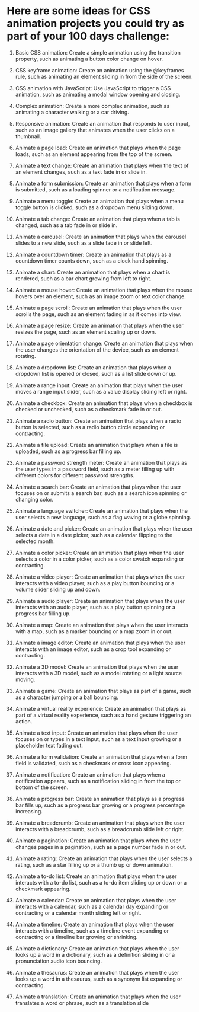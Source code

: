 # Here are some ideas for CSS animation projects you could try as part of your 100 days challenge:

1. Basic CSS animation: Create a simple animation using the transition property, such as animating a button color change on hover.

2. CSS keyframe animation: Create an animation using the @keyframes rule, such as animating an element sliding in from the side of the screen.

3. CSS animation with JavaScript: Use JavaScript to trigger a CSS animation, such as animating a modal window opening and closing.

4. Complex animation: Create a more complex animation, such as animating a character walking or a car driving.

5. Responsive animation: Create an animation that responds to user input, such as an image gallery that animates when the user clicks on a thumbnail.

6. Animate a page load: Create an animation that plays when the page loads, such as an element appearing from the top of the screen.

7. Animate a text change: Create an animation that plays when the text of an element changes, such as a text fade in or slide in.

8. Animate a form submission: Create an animation that plays when a form is submitted, such as a loading spinner or a notification message.

9. Animate a menu toggle: Create an animation that plays when a menu toggle button is clicked, such as a dropdown menu sliding down.

10. Animate a tab change: Create an animation that plays when a tab is changed, such as a tab fade in or slide in.

11. Animate a carousel: Create an animation that plays when the carousel slides to a new slide, such as a slide fade in or slide left.

12. Animate a countdown timer: Create an animation that plays as a countdown timer counts down, such as a clock hand spinning.

13. Animate a chart: Create an animation that plays when a chart is rendered, such as a bar chart growing from left to right.

14. Animate a mouse hover: Create an animation that plays when the mouse hovers over an element, such as an image zoom or text color change.

15. Animate a page scroll: Create an animation that plays when the user scrolls the page, such as an element fading in as it comes into view.

16. Animate a page resize: Create an animation that plays when the user resizes the page, such as an element scaling up or down.

17. Animate a page orientation change: Create an animation that plays when the user changes the orientation of the device, such as an element rotating.

18. Animate a dropdown list: Create an animation that plays when a dropdown list is opened or closed, such as a list slide down or up.

19. Animate a range input: Create an animation that plays when the user moves a range input slider, such as a value display sliding left or right.

20. Animate a checkbox: Create an animation that plays when a checkbox is checked or unchecked, such as a checkmark fade in or out.

21. Animate a radio button: Create an animation that plays when a radio button is selected, such as a radio button circle expanding or contracting.

22. Animate a file upload: Create an animation that plays when a file is uploaded, such as a progress bar filling up.

23. Animate a password strength meter: Create an animation that plays as the user types in a password field, such as a meter filling up with different colors for different password strengths.

24. Animate a search bar: Create an animation that plays when the user focuses on or submits a search bar, such as a search icon spinning or changing color.

25. Animate a language switcher: Create an animation that plays when the user selects a new language, such as a flag waving or a globe spinning.

26. Animate a date and picker: Create an animation that plays when the user selects a date in a date picker, such as a calendar flipping to the selected month.

27. Animate a color picker: Create an animation that plays when the user selects a color in a color picker, such as a color swatch expanding or contracting.

28. Animate a video player: Create an animation that plays when the user interacts with a video player, such as a play button bouncing or a volume slider sliding up and down.

29. Animate a audio player: Create an animation that plays when the user interacts with an audio player, such as a play button spinning or a progress bar filling up.

30. Animate a map: Create an animation that plays when the user interacts with a map, such as a marker bouncing or a map zoom in or out.

31. Animate a image editor: Create an animation that plays when the user interacts with an image editor, such as a crop tool expanding or contracting.

32. Animate a 3D model: Create an animation that plays when the user interacts with a 3D model, such as a model rotating or a light source moving.

33. Animate a game: Create an animation that plays as part of a game, such as a character jumping or a ball bouncing.

34. Animate a virtual reality experience: Create an animation that plays as part of a virtual reality experience, such as a hand gesture triggering an action.

35. Animate a text input: Create an animation that plays when the user focuses on or types in a text input, such as a text input growing or a placeholder text fading out.

36. Animate a form validation: Create an animation that plays when a form field is validated, such as a checkmark or cross icon appearing.

37. Animate a notification: Create an animation that plays when a notification appears, such as a notification sliding in from the top or bottom of the screen.

38. Animate a progress bar: Create an animation that plays as a progress bar fills up, such as a progress bar growing or a progress percentage increasing.

39. Animate a breadcrumb: Create an animation that plays when the user interacts with a breadcrumb, such as a breadcrumb slide left or right.

40. Animate a pagination: Create an animation that plays when the user changes pages in a pagination, such as a page number fade in or out.

41. Animate a rating: Create an animation that plays when the user selects a rating, such as a star filling up or a thumb up or down animation.

42. Animate a to-do list: Create an animation that plays when the user interacts with a to-do list, such as a to-do item sliding up or down or a checkmark appearing.

43. Animate a calendar: Create an animation that plays when the user interacts with a calendar, such as a calendar day expanding or contracting or a calendar month sliding left or right.

44. Animate a timeline: Create an animation that plays when the user interacts with a timeline, such as a timeline event expanding or contracting or a timeline bar growing or shrinking.

45. Animate a dictionary: Create an animation that plays when the user looks up a word in a dictionary, such as a definition sliding in or a pronunciation audio icon bouncing.

46. Animate a thesaurus: Create an animation that plays when the user looks up a word in a thesaurus, such as a synonym list expanding or contracting.

47. Animate a translation: Create an animation that plays when the user translates a word or phrase, such as a translation slide